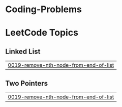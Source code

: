 # Coding-Problems
<!---LeetCode Topics Start-->
# LeetCode Topics
## Linked List
|  |
| ------- |
| [0019-remove-nth-node-from-end-of-list](https://github.com/NishantM11/Coding-Problems/tree/master/0019-remove-nth-node-from-end-of-list) |
## Two Pointers
|  |
| ------- |
| [0019-remove-nth-node-from-end-of-list](https://github.com/NishantM11/Coding-Problems/tree/master/0019-remove-nth-node-from-end-of-list) |
<!---LeetCode Topics End-->